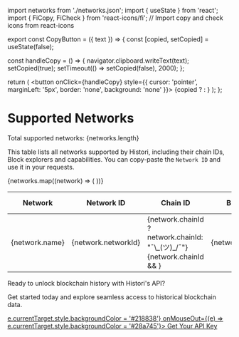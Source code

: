 import networks from './networks.json';
import { useState } from 'react';
import { FiCopy, FiCheck } from 'react-icons/fi'; // Import copy and check icons from react-icons

export const CopyButton = ({ text }) => {
  const [copied, setCopied] = useState(false);

  const handleCopy = () => {
    navigator.clipboard.writeText(text);
    setCopied(true);
    setTimeout(() => setCopied(false), 2000);
  };

  return (
    <button onClick={handleCopy} style={{ cursor: 'pointer', marginLeft: '5px', border: 'none', background: 'none' }}>
      {copied ? <FiCheck color="green" /> : <FiCopy />}
    </button>
  );
};



# Supported Networks
Total supported networks: {networks.length}
<!-- Total Mainnet networks: {networks.filter((n)=>{['mainnet'].includes(n)}).length} -->
This table lists all networks supported by Histori, including their chain IDs, Block explorers and capabilities.
You can copy-paste the `Network ID` and use it in your requests.
<table>
  <thead>
    <tr>
      <th>Network</th>
      <th>Network ID</th>
      <th>Chain ID</th>
      <th>Block Time</th>
      <th>Block Explorer</th>
      <th>Aggregated RPCs</th>
      <th>USD Costs?</th>
      <th>Historical Data?</th>
      <th>Active?</th>
    </tr>
  </thead>
  <tbody>
    {networks.map((network) => (
      <tr key={network.chainId}>
        <td>{network.name}</td>
        <td>
          {network.networkId} <CopyButton text={network.networkId.toString()} />
        </td>
        <td>
          {network.chainId ? network.chainId: "¯\_(ツ)_/¯"} {network.chainId && <CopyButton text={network.chainId.toString()} />}
        </td>
        <td>
          {network.blockTime}
        </td>
        <td>
          <a href={network.blockExplorer}>Explorer</a>
        </td>
        <td>
          {network.rpc.length}
        </td>
        <td>{network.nativeCurrencyToETHPool || network.nativeCurrencyToUSDPool ? "✅" : "❌"}</td>
        <td>{network.history ? "✅" : "❌"}</td>
        <td>{network.active ? "✅" : "❌"}</td>
      </tr>
    ))}
  </tbody>
</table>

<footer style={{
  backgroundColor: '#f9fafb',
  borderTop: '1px solid #e0e0e0',
  padding: '20px',
  textAlign: 'center',
  marginTop: '40px',
  fontFamily: 'Roboto, sans-serif',
}}>
  <p style={{
    margin: '0 0 8px',
    fontSize: '18px',
    fontWeight: '600',
    color: '#333',
  }}>
    Ready to unlock blockchain history with Histori's API?
  </p>
  <p style={{
    margin: '0 0 16px',
    fontSize: '14px',
    color: '#666',
  }}>
    Get started today and explore seamless access to historical blockchain data.
  </p>
  <a href="https://histori.xyz/signin" style={{
    display: 'inline-block',
    backgroundColor: '#28a745', /* Green color from Docusaurus */
    color: '#ffffff',
    textDecoration: 'none',
    padding: '12px 24px',
    borderRadius: '50px', /* Fully rounded button */
    fontWeight: '600',
    fontSize: '14px',
    transition: 'background-color 0.3s ease',
  }}
  onMouseOver={(e) => e.currentTarget.style.backgroundColor = '#218838'}
  onMouseOut={(e) => e.currentTarget.style.backgroundColor = '#28a745'}>
    Get Your API Key
  </a>
</footer>
